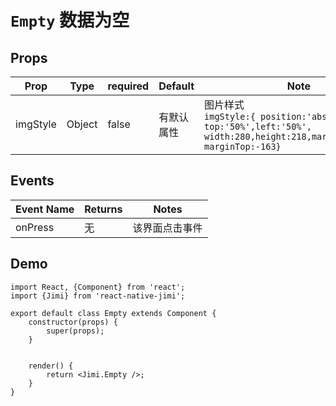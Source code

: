 # `Empty` 数据为空

## Props
| Prop | Type | required | Default | Note |
|---|---|---|---|---|
|imgStyle|Object |false | 有默认属性| 图片样式  <br>    ```imgStyle:{ position:'absolute', top:'50%',left:'50%', width:280,height:218,marginLeft:-140, marginTop:-163}``` |

## Events
| Event Name | Returns | Notes |
|---|---|---|
| onPress | 无 | 该界面点击事件 |

## Demo
```
import React, {Component} from 'react';
import {Jimi} from 'react-native-jimi';

export default class Empty extends Component {
    constructor(props) {
        super(props);
    }


    render() {
        return <Jimi.Empty />;
    }
}
```